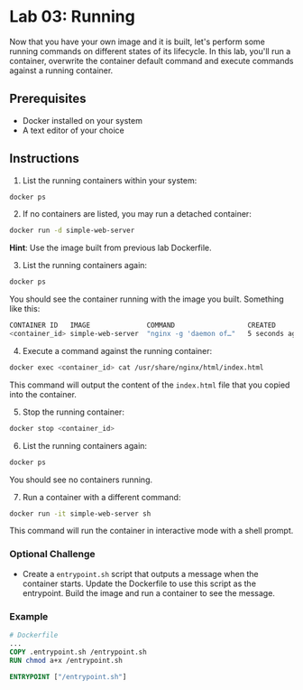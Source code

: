 # Lab 03: Running

Now that you have your own image and it is built, let's perform some running commands on different states of its lifecycle. In this lab, you'll run a container, overwrite the container default command and execute commands against a running container.

## Prerequisites

- Docker installed on your system
- A text editor of your choice

## Instructions

1. List the running containers within your system:

```bash
docker ps
```

2. If no containers are listed, you may run a detached container:

```bash
docker run -d simple-web-server
```

**Hint**: Use the image built from previous lab Dockerfile.

3. List the running containers again:

```bash
docker ps
```

You should see the container running with the image you built. Something like this:

```bash
CONTAINER ID   IMAGE              COMMAND                  CREATED         STATUS         PORTS     NAMES
<container_id> simple-web-server  "nginx -g 'daemon of…"   5 seconds ago   Up 4 seconds   80/tcp    <container_name>
```

4. Execute a command against the running container:

```bash
docker exec <container_id> cat /usr/share/nginx/html/index.html
```

This command will output the content of the `index.html` file that you copied into the container.

5. Stop the running container:

```bash
docker stop <container_id>
```

6. List the running containers again:

```bash
docker ps
```

You should see no containers running.

7. Run a container with a different command:

```bash
docker run -it simple-web-server sh
```

This command will run the container in interactive mode with a shell prompt.

### Optional Challenge

- Create a `entrypoint.sh` script that outputs a message when the container starts. Update the Dockerfile to use this script as the entrypoint. Build the image and run a container to see the message.

### Example
```Dockerfile
# Dockerfile
...
COPY .entrypoint.sh /entrypoint.sh
RUN chmod a+x /entrypoint.sh

ENTRYPOINT ["/entrypoint.sh"]
```
